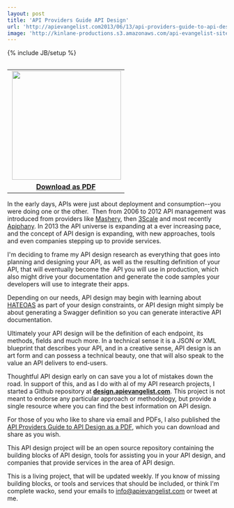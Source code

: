 ```yaml
---
layout: post
title: 'API Providers Guide API Design'
url: 'http://apievangelist.com2013/06/13/api-providers-guide-to-api-design/'
image: 'http://kinlane-productions.s3.amazonaws.com/api-evangelist-site/blog/api-evangelist-api-providers-guide-api-design-white-paper.png'
---
```

{% include JB/setup %}
<table width=250 align=right>
     <tbody>
          <tr>
               <td align=center>
                    <a href=http://design.apievangelist.com/ target=_blank><img src=https://s3.amazonaws.com/kinlane-productions/whitepapers/api-evangelist-api-providers-guide-api-design-white-paper.png  width=250 align=right /></a>
               </td>
          </tr>
          <tr>
               <td align=center>
                    <strong><a href=http://bit.ly/151yBNn target=_blank>Download as PDF</a></strong>
               </td>
          </tr>
     </tbody>
</table>
<p>
     In the early days, APIs were just about deployment and consumption--you were doing one or the other.  Then from 2006 to 2012 API management was introduced from providers like <a title=Mashery href=http://www.apievangelist.com/2013/06/10/history-of-apis-mashery/>Mashery</a>, then <a title=3Scale href=http://3Scale.net>3Scale</a> and most recently <a title=Apiphany href=http://apiphany.com>Apiphany</a>. In 2013 the API universe is expanding at a ever increasing pace, and the concept of API design is expanding, with new approaches, tools and even companies stepping up to provide services.
</p>
<p>
     I'm deciding to frame my API design research as everything that goes into planning and designing your API, as well as the resulting definition of your API, that will eventually become the  API you will use in production, which also might drive your documentation and generate the code samples your developers will use to integrate their apps.
</p>
<p>
     Depending on our needs, API design may begin with learning about <a href=http://en.wikipedia.org/wiki/HATEOAS>HATEOAS</a> as part of your design constraints, or API design might simply be about generating a Swagger definition so you can generate interactive API documentation.
</p>
<p>
     Ultimately your API design will be the definition of each endpoint, its methods, fields and much more. In a technical sense it is a JSON or XML blueprint that describes your API, and in a creative sense, API design is an art form and can possess a technical beauty, one that will also speak to the value an API delivers to end-users.
</p>
<p>
     Thoughtful API design early on can save you a lot of mistakes down the road. In support of this, and as I do with al of my API research projects, I started a Github repository at <strong><a title=API Design href=http://design.apievangelist.com>design.apievangelist.com</a></strong>. This project is not meant to endorse any particular approach or methodology, but provide a single resource where you can find the best information on API design. 
</p>
<p>
     For those of you who like to share via email and PDFs, I also published the <a href=http://bit.ly/151yBNn>API Providers Guide to API Design as a PDF</a>, which you can download and share as you wish.  
</p>
<p>
     This API design project will be an open source repository containing the building blocks of API design, tools for assisting you in your API design, and companies that provide services in the area of API design.
</p>
<p>
     This is a living project, that will be updated weekly. If you know of missing building blocks, or tools and services that should be included, or think I'm complete wacko, send your emails to <a href=mailto:info@apievangelist.com>info@apievangelist.com</a> or tweet at me.
</p>
